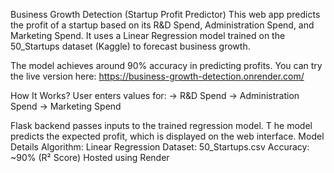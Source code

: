 Business Growth Detection (Startup Profit Predictor) 
This web app predicts the profit of a startup based on its R&D Spend, Administration Spend, and Marketing Spend.
It uses a Linear Regression model trained on the 50_Startups dataset (Kaggle) to forecast business growth.

The model achieves around 90% accuracy in predicting profits. You can try the live version here: https://business-growth-detection.onrender.com/

How It Works?
User enters values for:
-> R&D Spend 
-> Administration Spend 
-> Marketing Spend

Flask backend passes inputs to the trained regression model. T
he model predicts the expected profit, which is displayed on the web interface.
Model Details 
Algorithm: Linear Regression 
Dataset: 50_Startups.csv 
Accuracy: ~90% (R² Score) 
Hosted using Render
